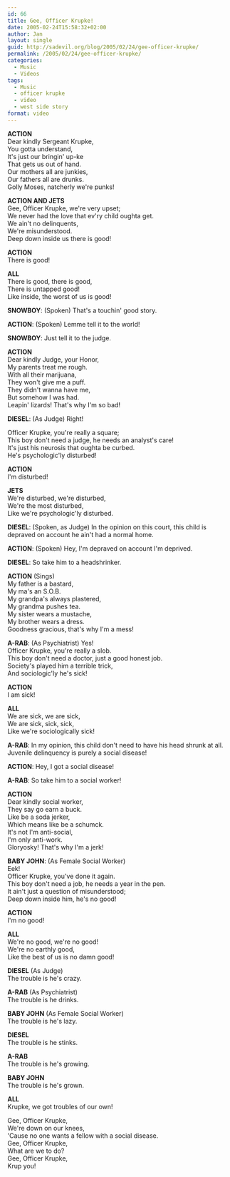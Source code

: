 ```yaml
---
id: 66
title: Gee, Officer Krupke!
date: 2005-02-24T15:58:32+02:00
author: Jan
layout: single
guid: http://sadevil.org/blog/2005/02/24/gee-officer-krupke/
permalink: /2005/02/24/gee-officer-krupke/
categories:
  - Music
  - Videos
tags:
  - Music
  - officer krupke
  - video
  - west side story
format: video
---
```

<center>
</center>

<!--more-->

**ACTION**  
Dear kindly Sergeant Krupke,  
You gotta understand,  
It's just our bringin' up-ke  
That gets us out of hand.  
Our mothers all are junkies,  
Our fathers all are drunks.  
Golly Moses, natcherly we're punks! 

**ACTION AND JETS**  
Gee, Officer Krupke, we're very upset;  
We never had the love that ev'ry child oughta get.  
We ain't no delinquents,  
We're misunderstood.  
Deep down inside us there is good! 

**ACTION**  
There is good! 

**ALL**  
There is good, there is good,  
There is untapped good!  
Like inside, the worst of us is good! 

**SNOWBOY**: (Spoken) That's a touchin' good story. 

**ACTION**: (Spoken) Lemme tell it to the world! 

**SNOWBOY**: Just tell it to the judge. 

**ACTION**  
Dear kindly Judge, your Honor,  
My parents treat me rough.  
With all their marijuana,  
They won't give me a puff.  
They didn't wanna have me,  
But somehow I was had.  
Leapin' lizards! That's why I'm so bad! 

**DIESEL**: (As Judge) Right! 

Officer Krupke, you're really a square;  
This boy don't need a judge, he needs an analyst's care!  
It's just his neurosis that oughta be curbed.  
He's psychologic'ly disturbed! 

**ACTION**  
I'm disturbed! 

**JETS**  
We're disturbed, we're disturbed,  
We're the most disturbed,  
Like we're psychologic'ly disturbed. 

**DIESEL**: (Spoken, as Judge) In the opinion on this court, this child is depraved on account he ain't had a normal home. 

**ACTION**: (Spoken) Hey, I'm depraved on account I'm deprived. 

**DIESEL**: So take him to a headshrinker. 

**ACTION** (Sings)  
My father is a bastard,  
My ma's an S.O.B.  
My grandpa's always plastered,  
My grandma pushes tea.  
My sister wears a mustache,  
My brother wears a dress.  
Goodness gracious, that's why I'm a mess! 

**A-RAB**: (As Psychiatrist) Yes!  
Officer Krupke, you're really a slob.  
This boy don't need a doctor, just a good honest job.  
Society's played him a terrible trick,  
And sociologic'ly he's sick! 

**ACTION**  
I am sick! 

**ALL**  
We are sick, we are sick,  
We are sick, sick, sick,  
Like we're sociologically sick! 

**A-RAB**: In my opinion, this child don't need to have his head shrunk at all. Juvenile delinquency is purely a social disease! 

**ACTION**: Hey, I got a social disease! 

**A-RAB**: So take him to a social worker! 

**ACTION**  
Dear kindly social worker,  
They say go earn a buck.  
Like be a soda jerker,  
Which means like be a schumck.  
It's not I'm anti-social,  
I'm only anti-work.  
Gloryosky! That's why I'm a jerk! 

**BABY JOHN**: (As Female Social Worker)  
Eek!  
Officer Krupke, you've done it again.  
This boy don't need a job, he needs a year in the pen.  
It ain't just a question of misunderstood;  
Deep down inside him, he's no good! 

**ACTION**  
I'm no good! 

**ALL**  
We're no good, we're no good!  
We're no earthly good,  
Like the best of us is no damn good! 

**DIESEL** (As Judge)  
The trouble is he's crazy. 

**A-RAB** (As Psychiatrist)  
The trouble is he drinks. 

**BABY JOHN** (As Female Social Worker)  
The trouble is he's lazy. 

**DIESEL**  
The trouble is he stinks. 

**A-RAB**  
The trouble is he's growing. 

**BABY JOHN**  
The trouble is he's grown. 

**ALL**  
Krupke, we got troubles of our own! 

Gee, Officer Krupke,  
We're down on our knees,  
'Cause no one wants a fellow with a social disease.  
Gee, Officer Krupke,  
What are we to do?  
Gee, Officer Krupke,  
Krup you!